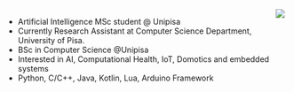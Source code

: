 
 <img class="img" src="https://github-readme-stats-sigma-five.vercel.app/api?username=vornao&show_icons=true&theme=midnight-purple&count_private=true" align="right"/>

- Artificial Intelligence MSc student @ Unipisa
- Currently Research Assistant at Computer Science Department, University of Pisa.
- BSc in Computer Science @Unipisa
- Interested in AI, Computational Health, IoT, Domotics and embedded systems
- Python, C/C++, Java, Kotlin, Lua, Arduino Framework




